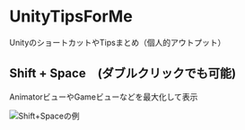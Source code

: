 # UnityTipsForMe

UnityのショートカットやTipsまとめ（個人的アウトプット）

## Shift + Space　(ダブルクリックでも可能)

AnimatorビューやGameビューなどを最大化して表示

![Shift+Spaceの例](images/shift_space_example.png)
